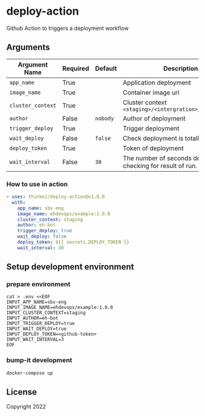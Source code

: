# deploy-action
Github Action to triggers a deployment workflow

## Arguments

| Argument Name            | Required   | Default     | Description           |
| ---------------------    | ---------- | ----------- | --------------------- |
| `app_name` | True|  | Application deployment|
| `image_name`| True| | Container image url |
| `cluster_context`| True |  | Cluster context `<staging>/<intergration>/<production>` |
| `author` | False | `nobody`| Author of deployment |
| `trigger_deploy` | True |  | Trigger deployment |
| `wait_deploy` | False | `false` | Check deployment is totally rolled out |
| `deploy_token` | True | | Token of deployment |
| `wait_interval` | False | `30` | The number of seconds delay between checking for result of run.|


### How to use in action

```yaml
- uses: thinkei/deploy-action@v1.0.0
  with:
    app_name: sbx-eng
    image_name: ehdevops/example:1.0.0
    cluster_context: staging
    author: eh-bot
    trigger_deploy: true
    wait_deploy: false
    deploy_token: ${{ secrets.DEPLOY_TOKEN }}
    wait_interval: 30
```


## Setup development environment
### prepare environment
```
cat > .env <<EOF
INPUT_APP_NAME=sbx-eng
INPUT_IMAGE_NAME=ehdevops/example:1.0.0
INPUT_CLUSTER_CONTEXT=staging
INPUT_AUTHOR=eh-bot
INPUT_TRIGGER_DEPLOY=true
INPUT_WAIT_DEPLOY=true
INPUT_DEPLOY_TOKEN=<github-token>
INPUT_WAIT_INTERVAL=3
EOF
```
### bump-it development
```sh
docker-compose up
```

## License
Copyright 2022

